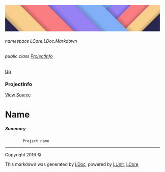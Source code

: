 ![](../Content/LDoc-banner-small.png "")

###### namespace LCore.LDoc.Markdown

###### public class [ProjectInfo](ProjectInfo.md)
[Up](ProjectInfo.md)

### ProjectInfo
[View Source](../Markdown/Projects/ProjectInfo.cs)

# Name

##### Summary

            Project name
            



---

Copyright 2016 &copy; [](../../README.md) [](../../TableOfContents.md)

This markdown was generated by [LDoc](https://github.com/CodeSingularity/LDoc), powered by [LUnit](https://github.com/CodeSingularity/LUnit), [LCore](https://github.com/CodeSingularity/LCore)
